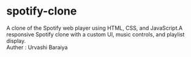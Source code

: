# spotify-clone
A clone of the Spotify web player using HTML, CSS, and JavaScript.A responsive Spotify clone with a custom UI, music controls, and playlist display.
<br>
Auther : Urvashi Baraiya

